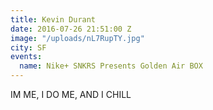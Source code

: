 ```yaml
---
title: Kevin Durant
date: 2016-07-26 21:51:00 Z
image: "/uploads/nL7RupTY.jpg"
city: SF
events:
  name: Nike+ SNKRS Presents Golden Air BOX
---
```


IM ME, I DO ME, AND I CHILL